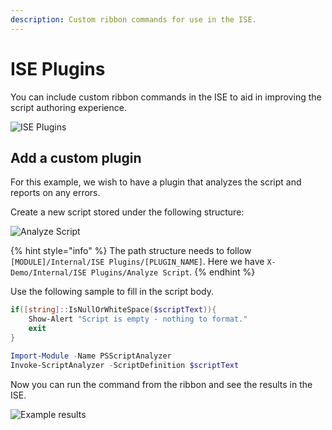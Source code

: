 ```yaml
---
description: Custom ribbon commands for use in the ISE.
---
```


# ISE Plugins

You can include custom ribbon commands in the ISE to aid in improving the script authoring experience.

![ISE Plugins](https://user-images.githubusercontent.com/933163/61412200-dea9f680-a8ad-11e9-8ba8-2610d6f63a39.png)

## Add a custom plugin

For this example, we wish to have a plugin that analyzes the script and reports on any errors.

Create a new script stored under the following structure:

![Analyze Script](https://user-images.githubusercontent.com/933163/61412797-680df880-a8af-11e9-9656-e1cc609d26fe.png)

{% hint style="info" %}
The path structure needs to follow `[MODULE]/Internal/ISE Plugins/[PLUGIN_NAME]`. Here we have `X-Demo/Internal/ISE Plugins/Analyze Script`.
{% endhint %}

Use the following sample to fill in the script body.

```powershell
if([string]::IsNullOrWhiteSpace($scriptText)){
    Show-Alert "Script is empty - nothing to format."
    exit
}

Import-Module -Name PSScriptAnalyzer
Invoke-ScriptAnalyzer -ScriptDefinition $scriptText
```

Now you can run the command from the ribbon and see the results in the ISE.

![Example results](https://user-images.githubusercontent.com/933163/61413046-1fa30a80-a8b0-11e9-84ac-bcd536f18b42.png)
